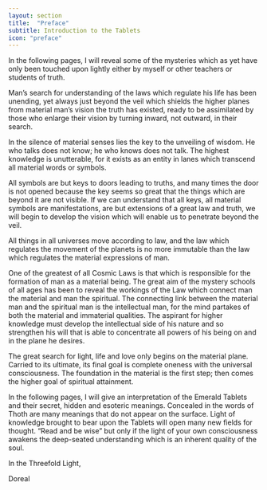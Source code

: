 ```yaml
---
layout: section
title:  "Preface"
subtitle: Introduction to the Tablets
icon: "preface"
---
```


In the following pages, I will reveal some of the mysteries which as yet have only been touched upon lightly either by myself or other teachers or students of truth.

Man’s search for understanding of the laws which regulate his life has been unending, yet always just beyond the veil which shields the higher planes from material man’s vision the truth has existed, ready to be assimilated by those who enlarge their vision by turning inward, not outward, in their search.

In the silence of material senses lies the key to the unveiling of wisdom. He who talks does not know; he who knows does not talk. The highest knowledge is unutterable, for it exists as an entity in lanes which transcend all material words or symbols.

All symbols are but keys to doors leading to truths, and many times the door is not opened because the key seems so great that the things which are beyond it are not visible. If we can understand that all keys, all material symbols are manifestations, are but extensions of a great law and truth, we will begin to develop the vision which will enable us to penetrate beyond the veil.

All things in all universes move according to law, and the law which regulates the movement of the planets is no more immutable than the law which regulates the material expressions of man.

One of the greatest of all Cosmic Laws is that which is responsible for the formation of man as a material being. The great aim of the mystery schools of all ages has been to reveal the workings of the Law which connect man the material and man the spiritual. The connecting link between the material man and the spiritual man is the intellectual man, for the mind partakes of both the material and immaterial qualities. The aspirant for higher knowledge must develop the intellectual side of his nature and so strengthen his will that is able to concentrate all powers of his being on and in the plane he desires.

The great search for light, life and love only begins on the material plane. Carried to its ultimate, its final goal is complete oneness with the universal consciousness. The foundation in the material is the first step; then comes the higher goal of spiritual attainment.

In the following pages, I will give an interpretation of the Emerald Tablets and their secret, hidden and esoteric meanings. Concealed in the words of Thoth are many meanings that do not appear on the surface. Light of knowledge brought to bear upon the Tablets will open many new fields for thought. “Read and be wise” but only if the light of your own consciousness awakens the deep-seated understanding which is an inherent quality of the soul.

In the Threefold Light,

Doreal





